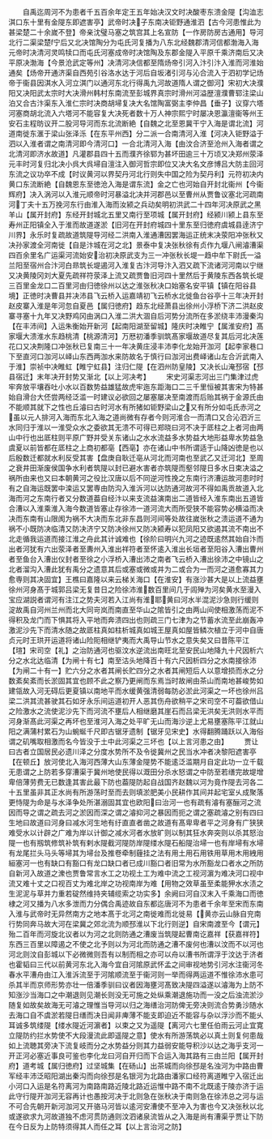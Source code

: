 <!-- { "loadSidebar": true } -->
　　自禹迄周河不为患者千五百余年定王五年始决汉文时决酸枣东溃金隄【沟洫志淇口东十里有金隄东即遮害亭】武帝时决子东南决钜野通淮泗【古今河患惟此为甚梁楚二十余嵗不登】帝亲沈璧马塞之筑宫其上名宣防【一作房防房古通用】导河北行二渠梁楚宁后又北决馆陶分为屯氏河复播为八东北经魏郡清河信都渤海入海元帝时决清河灵鸣犊口而屯氏河塞成帝时决馆陶及东郡金隄入平原千乘济南后又决平原决渤海【今景沧武定等州】决清河决信都至隋炀帝引河入汴引汴入淮而河淮始通矣【炀帝开通济渠自西苑引谷洛水达于河后自坂渚引河与沁合流入于泗初学记炀帝于衞县因淇水入河立淇门以通河东北行得禹九河故道隋人谓之御河】宋初大决濮阳又决阳武太宗时大决滑州韩村东南流至彭城界真宗时滑州河溢歴澶濮曹郓注梁山泊又合古汴渠东入淮仁宗时决商胡埽复决大名馆陶富弼主李仲昌【垂子】议穿六塔河塞商胡北流入六塔河不能容复大决死者数十万人神宗熙宁时屡决恩瀛澶衞等州王安石主程昉议开二股河导河而东北流断絶【自魏之北至恩冀干宁入海是谓北流】河道南徙东滙于梁山张泽泺【在东平州西】分二派一合南清河入淮【河决入钜野溢于泗以入淮者谓之南清河即今清河口】一合北清河入海【由汶合济至沧州入海者谓之北清河即济水故道】凡灌郡县四十五而濮齐徐郓为甚坏田逾三十万顷又决郑州荥泽元丰时河复归北决小呉大呉埽自澶注入御河哲宗即位又决大名文彦博吕大防主回河东流之议功卒不成【时议黄河以界契丹河北行则失中国之险为契丹利】元符初决内黄口东流断絶【自魏恩东至徳沧入海是谓东流】金之亡也河始自开封北衞州【今衞辉府】决入涡河以入淮元顺帝时河暴溢北决并河郡邑以至曹州从贾鲁议塞北河疏南河丁夫十五万挽河东行由淮入海而汝颍之兵动矣明初洪武二十四年河决原武之黑羊山【属开封府】东经开封城北五里又南行至项城【属开封府】经颍川颍上县东至寿州正阳镇全入于淮而故道遂淤【旧河在开封府城四十里东至归徳府虞城县逹济宁川界】永乐时复疏故道筑隄导河经二洪南入淮通漕因罢海运正统末决荥阳冲张秋又决孙家渡全河南徙【自是汴城在河之北】景泰中复决张秋徐有贞作九堰八闸濬漕渠四百余里名广运渠河流始安治初决原武支为三一冲张秋长堤一趋中牟下尉氏一溢兰阳至宿州合汴河白昻筑长堤遏河入淮复古汴河导汴入泗又疏下流诸河河南以宁继又决黄陵冈刘大夏先疏祥符荥泽上流又疏贾鲁旧河四十里然后于黄陵东西各筑长堤三百里金龙口二百里河由归徳徐州以达之淮张秋决口始塞名安平镇【镇在阳谷县境】正徳时决曹县并决沛县飞云桥入运嘉靖初飞云桥水北徙鱼台谷亭十三年决开封赵皮寨入淮是年河忽自夏邑【属归徳府】趋东北经萧县出徐州小浮桥下济二洪赵皮寨寻塞十九年又决野鸡冈由涡口入淮二洪大涸自后河势分流所在多淤绕丰沛漫秦沟【在丰沛间】入运朱衡始开新河【起南阳湖至留城】隆庆时决睢宁【属淮安府】髙家堰大溃淮水东趋桃清【桃源清河】万厯初潘季驯筑髙家堰故道尽复其后河北决莲花口又决荆隆口冲张秋已复南三十一年决黄庄浸丰沛李化龙始开泇河【起李家巷口下至直河口泇河以峄山东西两泇水来防故名于慎行曰泇河出费峄诸山左合沂武南入于淮】崇祯中决睢虹【睢宁虹县】注归仁隄【在泗州防皇陵】又决长山淹邳宿【邳县宿迁】末年决开封势又渐北【以上河决考】
　　宋史河渠志河出三门集津过虎牢奔放平壤吞吐小水以百数势益雄猛故虎牢迤东距海口二三千里恒被其害宋为特甚始自滑台大伾尝两经泛滥一时建议必欲回之屡塞屡决至南渡而后贻其祸于金源氏由不能顺其就下之性也丘濬曰古时河水有所猪如钜野梁山之又有所分如屯氏赤河之虽以元人排河入海而东北入海之道尚微有存者今则河淮合一而清口又合沁泗沂三水同归于淮以一淮受众水之委欲其无溃不可得已郑晓曰河不决于厎柱之上者河由两山中行也出厎柱则平原广野并受关东诸山之水水流益多水势益大地形益卑水势益急虞夏以前皆都在厎柱之上商初都亳【西亳】亦在诸山中书所谓适于山降凶徳是也以后殷数迁都就水利反受其害【盘庚自耿迁亳从河北而河南也至武乙又迁河北】至周之衰井田渐废侯国争水利者筑隄以封已避水害者亦筑隄而壑邻隄日多水日束决溢之祸所由来也又曰本朝黄河之役比汉唐以后不同逆河性挽之东南行济漕运故河患时时有之自海运既罢中滦运又罢専由防沟入淮泝河以达防通河故河不得如禹贡故道入北海而河之东南行者又分数道葢自经汴以来支流益演南出二道皆经入淮东南出五道皆合漕以入淮乘淮入海今数道皆塞止存徐沛一道河流大而所受狭不能容势必横溢而决决而东南有山限阂为祸不大决而东北非东昌则河间等处故往嵗张秋之溃运道不通为祸不小既防决临清又防决济宁又防决徐州又防决颍寿以犯凤阳又欲遏其流不南出不北走循我运道而接江淮之舟此其计诚难也【徐阶曰明兴九河之迹既逺然其始自汴而出者河犹有六出荥泽者至夀州入淮出祥符者至怀逺入淮出长垣者至阳谷入漕出曹州者至鱼台入漕出仪封者至徐之小浮桥入漕出沛之南者飞云桥入漕出徐沛之中镜山之北者溜沟入漕此犹有禹分之遗意其后或塞或微或并为二或合为一而河之道愈寡其力愈専则其决固宜】王樵曰嘉隆以来云梯关海口【在淮安】有涨沙甚大是以上流益壅徐州河身髙于城郭吕梁无复昔日之险徐沛淮数百里间几于闾殚为河矣黄水至漫入宝应湖説者谓河有注江之势夫河若入江尚有淮耶黄曰河水半混泥沙急则行缓则淀故禹自河州兰州而北大同岢岚而南直至华山之隂皆引之由两山间使相激荡而泥不得积及龙门而下惧其将入平地而奔溃四出也则疏三门七津为之节蓄水流至此崩轰冲激泥沙先下而清水随之故厎柱真如柱析城真如城王屋真如屋皆鳞次植立于河中自唐贞元时王珙开运道将诸山险阨相继铲夷而大禹导山节水之意失矣又曰昔陈平江【瑄】宋司空【礼】之治防通河也驱汶水逆流出南旺北至安民山地降九十尺因析六分之水北达临清【为闸十有七】南至沽头地降百十有六尺因析四分之水南接徐沛【为闸二十有一】贮六分之水者其闸长贮四分之水者其闸短后人以意增损而水之分数紊矣紊而长淤固其宜也顾不此之察乃更闸而东焉当时故闸由茶山而南地甚峻势如建瓴故入河无碍后更夏镇以南地平而水缓黄强清弱每防必淤此河渠之一坏也徐州吕梁二洪其流甚驶其石如牙永乐间运道初开人恶其伤舟欲稍平之宋司空不可葢欲借山之险激水之流使泥沙先下而河流不壅后人相继磨其崖石而吕梁无洪矣无洪则水平而河身渐髙此河渠之再坏也至淮河入海之处平旷无山而海沙逆上尤易壅塞陈平江就山阳之满蒲村累石为山蜿蜒千尺即古锯牙遗制【锯牙见宋史】水得翻腾踊跃以入海俗谓之矶嘴取相激而名今皆没于土中此河渠之三坏也【以上言河患之由】
　　贾让曰古者立国居民必遗川泽之分度水势所不及令徙冀州之民当水冲者决黎阳遮害亭【在顿丘】放河使北入海河西薄大山东薄金隄势不能逺泛滥期月自定此功一立千载无患谓之上防若多穿漕渠于冀州地使民得以溉田分杀水怒谓之中防至若缮完故堤增卑倍薄劳费无已数逢其害此最下防也葢隄防起自战国齐赵魏以河为竟作隄去河各二十五里虽非其正水尚有所游荡时至而去则填淤肥美小民耕作其间并起宅室乆成聚落更恃隄为命是与水泽争处所湛溺固其宜也欧阳曰治河一也有疏有濬有塞酾河之流因而导之谓之疏去河之淤因而深之谓之濬抑河之暴因而扼之谓之塞疏濬之别有四曰生地曰故道曰河身曰减水河生地有纡直直者凿之故道有髙卑卑者平之河身有广狭狭难受水以计辟之广难为岸以计御之减水河者水放旷则以制其狂水奔突则以杀其怒治隄一也有剏筑修筑补筑有剌水隄截河隄防岸隄缕水隄石船隄治埽一也有岸埽有水埽有龙尾拦头马头等埽其为埽台及推卷牵制薶挂之法有用土用石用铁用草用木用絏用絙塞河一也有缺口有豁口有龙口缺口者已成川豁口者旧常为水所豁龙口者水之所防自新河入故道之潨也贾鲁常言水工之功视土工为难中流之工视河濵为难决河口视中流又难十丈之口视百丈为难北岸之功视南岸为难【用物之效草虽至柔能狎水水渍之生泥泥与草并力重若碇然维持夹辅缆索之功实多】余阙曰河自汉末入千乘海口而徳棣之河又播为八水多泄而力分偶合禹迹故自东都迄唐河不为患者千余年至宋而东南入淮与武帝时无异然南方之地本髙于北河之南徙难而北徙易【黄亦云山脉自兖南行势同奔马故大河在梁冀之郊北流为顺邳淮以下北行则逆】自宋南渡至今【谓元】殆二百年而河旋北议者以为河之北则防通之漕废当筑隄起曹南讫嘉祥【获嘉祥符】东西三百里以障遏之不使之北予则以为河北而防通之漕不废何也漕以汶而不以河也河北则汶自彭城以下必微微则吾有以制而相之亦可以舟以漕书所谓浮于汶达于济者也霍韬曰三代以前黄河东北入海今宜自河隂原武怀孟之间审视地势引河水注衞河冬春水平漕舟由江入淮泝流至于河隂顺流至于衞河则一举而得两运道不惟徐沛水患可杀其半而京师形势亦壮一倍潘季驯曰议者因海壅河髙致决隄四溢遂以濬海为上防不知涨沙当海口之中潮退则见潮长则没无可施之处纵乘潮退施功而一没之后浊流淤沙随复如故矣故海无可濬之理惟当导河以归之海缮治河防俾无旁决则流合势勇沙随水去海口自不虞淤若隄日缮而决日闻非庳薄不能支即迫近不能容与杂以浮沙而不能乆耳诚多筑缕隄【缕水隄近河濵者】以束之又为遥隄【离河六七里任伯雨云河止宜寛立隄防约拦水势使不大段漫流此即遥隄之意】使水有所游荡筑必以真土则复何患哉如上流聴其旁决下流复岐而分之水势益分则其力益弱安能导积沙以达之海乎支河一开正河必塞近事良可鉴也李化龙曰河自开归而下合运入海其路有三由兰阳【属开封府】道考城【属归徳府】过坚城集【在砀山】出茶城而向徐邳是名浊河为中路由曹军经丰沛泛昭阳湖出秦沟而向徐邳是名银河为北路由潘家口经符离道睢宁入宿迁出小河口入运是名符离河为南路南路近陵北路近运惟中路不南不北既逺于陵亦济于运此守行隄开泇河无容再计也愚按河决于北则急在张秋决于南则急在徐沛总之河与运不可合先朝开新河泇河又开骆马河皆以逺河安漕使不至冲入为害也今又决张秋以北或遂欲求九河故道独不虑河贯防通则汶泗诸泉流皆从之入海是尚有漕渠乎贾让下防在今日反为上防特须得其人而任之耳【以上言治河之防】
